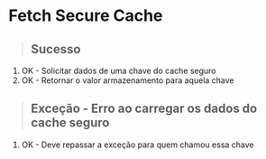 # Fetch Secure Cache

> ## Sucesso
1. OK - Solicitar dados de uma chave do cache seguro
2. OK - Retornar o valor armazenamento para aquela chave

> ## Exceção - Erro ao carregar os dados do cache seguro
1. OK - Deve repassar a exceção para quem chamou essa chave